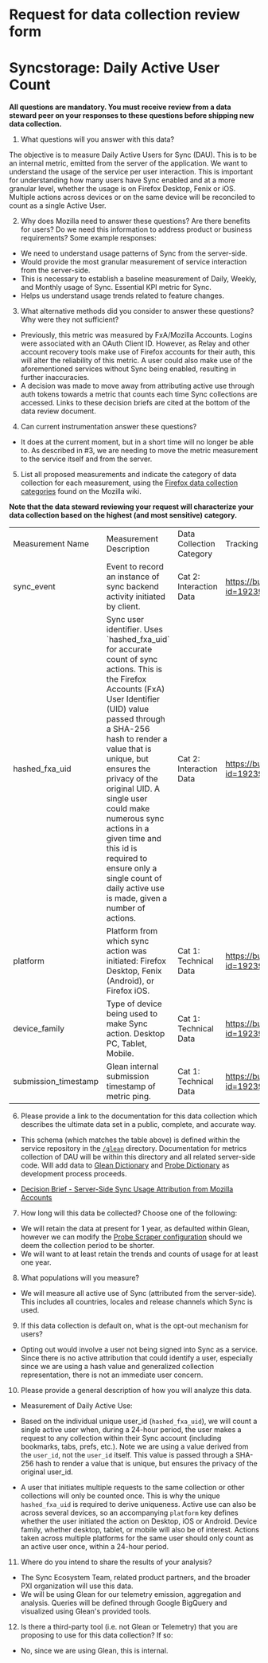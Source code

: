 
# Request for data collection review form
# Syncstorage: Daily Active User Count

**All questions are mandatory. You must receive review from a data steward peer on your responses to these questions before shipping new data collection.**

1) What questions will you answer with this data?

The objective is to measure Daily Active Users for Sync (DAU).  This is to be an internal metric, emitted from the server of the application. We want to understand the usage of the service per user interaction.  This is important for understanding how many users have Sync enabled and at a more granular level, whether the usage is on Firefox Desktop, Fenix or iOS. Multiple actions across devices or on the same device will be reconciled to count as a single Active User.

2) Why does Mozilla need to answer these questions?  Are there benefits for users? Do we need this information to address product or business requirements? Some example responses:

* We need to understand usage patterns of Sync from the server-side.
* Would provide the most granular measurement of service interaction from the server-side.
* This is necessary to establish a baseline measurement of Daily, Weekly, and Monthly usage of Sync. Essential KPI metric for Sync.
* Helps us understand usage trends related to feature changes.

3) What alternative methods did you consider to answer these questions? Why were they not sufficient?

* Previously, this metric was measured by FxA/Mozilla Accounts. Logins were associated with an OAuth Client ID. However, as Relay and other account recovery tools make use of Firefox accounts for their auth, this will alter the reliability of this metric. A user could also make use of the aforementioned services without Sync being enabled, resulting in further inaccuracies.
* A decision was made to move away from attributing active use through auth tokens towards a metric that counts each time Sync collections are accessed. Links to these decision briefs are cited at the bottom of the data review document.

4) Can current instrumentation answer these questions?

* It does at the current moment, but in a short time will no longer be able to.  As described in #3, we are needing to move the metric measurement to the service itself and from the server.

5) List all proposed measurements and indicate the category of data collection for each measurement, using the [Firefox data collection categories](https://wiki.mozilla.org/Data_Collection) found on the Mozilla wiki.   

**Note that the data steward reviewing your request will characterize your data collection based on the highest (and most sensitive) category.**

<table>
  <tr>
    <td>Measurement Name</td>
    <td>Measurement Description</td>
    <td>Data Collection Category</td>
    <td>Tracking Bug #</td>
  </tr>
  <tr>
    <td>sync_event</td>
    <td>Event to record an instance of sync backend activity initiated by client.</td>
    <td>Cat 2: Interaction Data</td>
    <td><a href="https://bugzilla.mozilla.org/show_bug.cgi?id=1923967">https://bugzilla.mozilla.org/show_bug.cgi?id=1923967</a></td>
  </tr>
  <tr>
    <td>hashed_fxa_uid</td>
    <td>Sync user identifier. Uses `hashed_fxa_uid` for accurate count of sync actions. This is the Firefox Accounts (FxA) User Identifier (UID) value passed through a SHA-256 hash to render a value that is unique, but ensures the privacy of the original UID. A single user could make numerous sync actions in a given time and this id is required to ensure only a single count of daily active use is made, given a number of actions.</td>
    <td>Cat 2: Interaction Data</td>
    <td><a href="https://bugzilla.mozilla.org/show_bug.cgi?id=1923967">https://bugzilla.mozilla.org/show_bug.cgi?id=1923967</a></td>
  </tr>
  <tr>
    <td>platform</td>
    <td>Platform from which sync action was initiated: Firefox Desktop, Fenix (Android), or Firefox iOS. </td>
    <td>Cat 1: Technical Data</td>
    <td><a href="https://bugzilla.mozilla.org/show_bug.cgi?id=1923967">https://bugzilla.mozilla.org/show_bug.cgi?id=1923967</a></td>
  </tr>
  <tr>
    <td>device_family</td>
    <td>Type of device being used to make Sync action. Desktop PC, Tablet, Mobile.</td>
    <td>Cat 1: Technical Data</td>
    <td><a href="https://bugzilla.mozilla.org/show_bug.cgi?id=1923967">https://bugzilla.mozilla.org/show_bug.cgi?id=1923967</a></td>
  </tr>
    <tr>
    <td>submission_timestamp</td>
    <td>Glean internal submission timestamp of metric ping.</td>
    <td>Cat 1: Technical Data</td>
    <td><a href="https://bugzilla.mozilla.org/show_bug.cgi?id=1923967">https://bugzilla.mozilla.org/show_bug.cgi?id=1923967</a></td>
  </tr>
</table>

6) Please provide a link to the documentation for this data collection which describes the ultimate data set in a public, complete, and accurate way.

 * This schema (which matches the table above) is defined within the service repository in the [`/glean`](https://github.com/mozilla-services/syncstorage-rs/blob/master/glean/metrics.yaml) directory.  Documentation for metrics collection of DAU will be within this directory and all related server-side code. Will add data to [Glean Dictionary](https://dictionary.telemetry.mozilla.org/) and [Probe Dictionary](https://probes.telemetry.mozilla.org) as development process proceeds. 

* [Decision Brief - Server-Side Sync Usage Attribution from Mozilla Accounts](https://docs.google.com/document/d/1zD-ia3fP43o-dYpwavDgH5Hb6Xo_fgQzzoWqTiX_wR8/edit)

7) How long will this data be collected?  Choose one of the following:

* We will retain the data at present for 1 year, as defaulted within Glean, however we can modify the [Probe Scraper configuration](https://github.com/mozilla/probe-scraper/blob/58040f058c55cc375c1fd6f4460bccee50b3fa8e/repositories.yaml#L446) should we deem the collection period to be shorter.
* We will want to at least retain the trends and counts of usage for at least one year.

8) What populations will you measure?

* We will measure all active use of Sync (attributed from the server-side). This includes all countries, locales and release channels which Sync is used.

9) If this data collection is default on, what is the opt-out mechanism for users?
* Opting out would involve a user not being signed into Sync as a service. Since there is no active attribution that could identify a user, especially since we are using a hash value and generalized collection representation, there is not an immediate user concern.

10) Please provide a general description of how you will analyze this data.

* Measurement of Daily Active Use:
- Based on the individual unique user_id (`hashed_fxa_uid`), we will count a single active user when, during a 24-hour period, the user makes a request to any collection within their Sync account (including bookmarks, tabs, prefs, etc.). Note we are using a value derived from the `user_id`, not the `user_id` itself. This value is passed through a SHA-256 hash to render a value that is unique, but ensures the privacy of the original user_id.

- A user that initiates multiple requests to the same collection or other collections will only be counted once. This is why the unique `hashed_fxa_uid` is required to derive uniqueness. Active use can also be across several devices, so an accompanying `platform` key defines whether the user initiated the action on Desktop, iOS or Android. Device family, whether desktop, tablet, or mobile will also be of interest.  Actions taken across multiple platforms for the same user should only count as an active user once, within a 24-hour period.

11) Where do you intend to share the results of your analysis?

* The Sync Ecosystem Team, related product partners, and the broader PXI organization will use this data.
* We will be using Glean for our telemetry emission, aggregation and analysis. Queries will be defined through Google BigQuery and visualized using Glean's provided tools.

12) Is there a third-party tool (i.e. not Glean or Telemetry) that you are proposing to use for this data collection? If so:

* No, since we are using Glean, this is internal.
